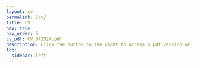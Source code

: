 ```yaml
---
layout: cv
permalink: /cv/
title: CV
nav: true
nav_order: 5
cv_pdf: CV_072524.pdf
description: Click the button to the right to access a pdf version of my CV. This page and the pdf were last updated on 07/25/24.
toc:
  sidebar: left
---
```


